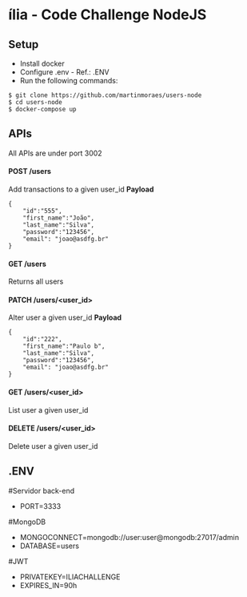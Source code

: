 # ília - Code Challenge NodeJS

## Setup

- Install docker
- Configure .env - Ref.: .ENV
- Run the following commands:

```
$ git clone https://github.com/martinmoraes/users-node
$ cd users-node
$ docker-compose up
```

## APIs

All APIs are under port 3002

#### POST /users

Add transactions to a given user_id
**Payload**

```
{
	"id":"555",
	"first_name":"João",
	"last_name":"Silva",
	"password":"123456",
	"email": "joao@asdfg.br"
}
```

#### GET /users

Returns all users

#### PATCH /users/<user_id>

Alter user a given user_id
**Payload**

```
{
	"id":"222",
	"first_name":"Paulo b",
	"last_name":"Silva",
	"password":"123456",
	"email": "joao@asdfg.br"
}
```

#### GET /users/<user_id>

List user a given user_id

#### DELETE /users/<user_id>

Delete user a given user_id

## .ENV

#Servidor back-end

- PORT=3333

#MongoDB

- MONGOCONNECT=mongodb://user:user@mongodb:27017/admin
- DATABASE=users

#JWT

- PRIVATEKEY=ILIACHALLENGE
- EXPIRES_IN=90h
